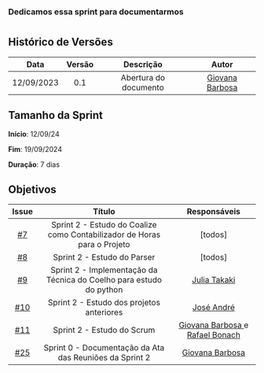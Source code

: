 ### Dedicamos essa sprint para documentarmos 
#

## Histórico de Versões

| Data       | Versão | Descrição                                 | Autor             |
| :--------: | :----: | :--------------------:                    | :---------------: |
| 12/09/2023 |  0.1   | Abertura do documento                     | [Giovana Barbosa ](https://github.com/gio221) |

## Tamanho da Sprint

**Início**: 12/09/24

**Fim**: 19/09/2024

**Duração**: 7 dias

## Objetivos

|                            Issue                             |              Título               |                    Responsáveis                     |
| :----------------------------------------------------------: | :-------------------------------: | :-------------------------------------------------: |
| [#7](https://github.com/unb-mds/2023-2-Squad07/issues/7) |  Sprint 2 - Estudo do Coalize como Contabilizador de Horas para o Projeto  | [todos] |
| [#8](https://github.com/unb-mds/2023-2-Squad07/issues/8) | Sprint 2 - Estudo do Parser|  [todos]|
| [#9](https://github.com/unb-mds/2023-2-Squad07/issues/9) | Sprint 2 - Implementação da Técnica do Coelho para estudo do python  |   [Julia Takaki](https://github.com/juliatakaki)     |
| [#10](https://github.com/unb-mds/2023-2-Squad07/issues/10) | Sprint 2 - Estudo dos projetos anteriores| [José André](https://github.com/joseandre25)|
| [#11](https://github.com/unb-mds/2023-2-Squad07/issues/11) | Sprint 2 - Estudo do Scrum  |  [Giovana Barbosa ](https://github.com/gio221) e [Rafael Bonach](https://github.com/RafaBonach)|
| [#25](https://github.com/unb-mds/2023-2-Squad07/issues/25) | Sprint 0 - Documentação da Ata das Reuniões da Sprint 2  |  [Giovana Barbosa ](https://github.com/gio221) |
